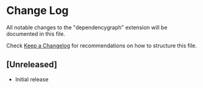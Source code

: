 # Change Log

All notable changes to the "dependencygraph" extension will be documented in this file.

Check [Keep a Changelog](http://keepachangelog.com/) for recommendations on how to structure this file.

## [Unreleased]

- Initial release
